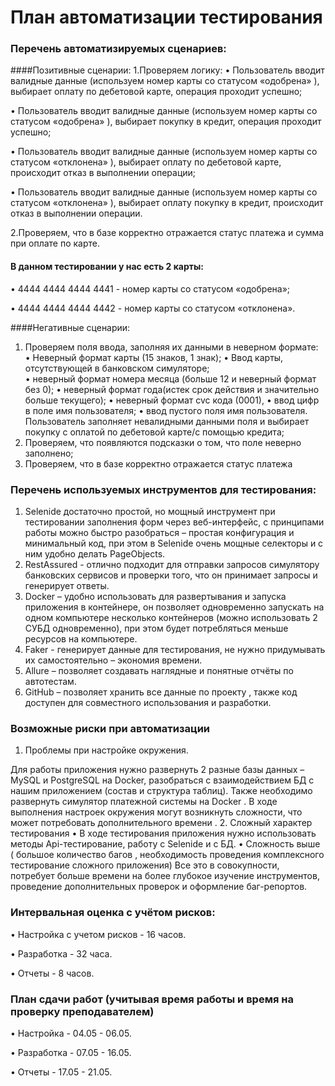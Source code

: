 # План автоматизации тестирования

### Перечень автоматизируемых сценариев: 

####Позитивные сценарии: 
1.Проверяем логику:
•	Пользователь вводит валидные данные (используем номер карты  со статусом «одобрена» ), выбирает оплату по дебетовой карте, операция проходит успешно; 

•	Пользователь вводит валидные данные (используем номер карты  со статусом «одобрена» ), выбирает покупку в  кредит, операция проходит успешно; 

•	Пользователь вводит валидные данные (используем номер карты  со статусом «отклонена» ), выбирает оплату по дебетовой карте,  происходит отказ в выполнении операции; 

•	Пользователь вводит валидные данные (используем номер карты  со статусом «отклонена» ), выбирает оплату покупку в  кредит, происходит отказ в выполнении операции.

2.Проверяем, что в базе корректно отражается статус платежа и сумма при оплате по карте.
#### В данном тестировании у нас есть 2 карты: 
•	4444 4444 4444 4441 - номер карты  со статусом «одобрена»;

•	4444 4444 4444 4442 - номер карты  со статусом «отклонена».

####Негативные сценарии: 
1. Проверяем поля ввода, заполняя их данными в неверном формате:
•	Неверный формат карты (15 знаков, 1 знак);
•   Ввод карты, отсутствующей в банковском симуляторе;   
•	неверный формат номера месяца (больше 12 и неверный формат без 0); 
•	неверный формат года(истек срок действия и значительно больше текущего); 
•	неверный  формат cvc кода (0001),
•	ввод цифр в поле имя пользователя; 
•	ввод пустого поля имя пользователя. 
Пользователь заполняет невалидными данными поля и выбирает покупку с оплатой по дебетовой карте/с помощью кредита;
2. Проверяем, что появляются подсказки о том,  что поле неверно заполнено; 
3. Проверяем,  что в базе корректно отражается статус платежа
     
### Перечень используемых инструментов  для  тестирования: 

1.	Selenide достаточно простой, но мощный инструмент при тестировании заполнения форм  через веб-интерфейс, с принципами работы можно быстро разобраться – простая конфигурация и минимальный код, при этом в Selenide очень мощные селекторы и  с ним удобно делать PageObjects.
2.	RestAssured -  отлично подходит для отправки запросов симулятору банковских сервисов и проверки того, что он принимает запросы и генерирует ответы. 
3.	Docker – удобно использовать для развертывания и запуска приложения в контейнере, он позволяет одновременно запускать на одном компьютере несколько контейнеров (можно использовать 2 СУБД одновременно), при этом будет потребляться меньше ресурсов на компьютере.
4.	Faker - генерирует данные для тестирования, не нужно придумывать их самостоятельно – экономия времени.
5.	Allure – позволяет создавать наглядные и понятные отчёты по автотестам.
6.	GitHub – позволяет хранить все данные по проекту , также код доступен для совместного использования и разработки. 

### Возможные риски при автоматизации

1.	Проблемы при настройке окружения.

Для работы приложения нужно развернуть 2  разные  базы данных – MySQL и PostgreSQL на Docker,  разобраться с взаимодействием БД с нашим приложением (состав и структура таблиц). Также необходимо развернуть симулятор платежной системы на Docker .   В ходе выполнения настроек окружения могут возникнуть сложности, что может  потребовать дополнительного времени .
2.	Сложный  характер тестирования
•	В ходе тестирования приложения нужно использовать методы  Api-тестирование, работу  с Selenide и  с БД.
•	Сложность выше ( большое количество багов , необходимость проведения комплексного  тестирование сложного приложения) 
Все это в совокупности,  потребует больше времени на более глубокое изучение инструментов, проведение дополнительных проверок и  оформление баг-репортов. 
  
### Интервальная оценка с учётом рисков: 
•	Настройка с учетом рисков - 16 часов. 

•	Разработка  - 32 часа.

•	Отчеты -  8 часов.
  
### План сдачи работ (учитывая время работы и время на проверку преподавателем)
•	Настройка - 04.05 - 06.05. 

•	Разработка -  07.05 - 16.05. 

•	Отчеты - 17.05 - 21.05.